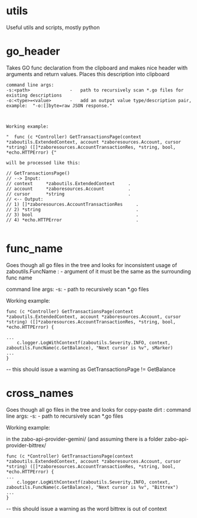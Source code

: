 # utils
Useful utils and scripts, mostly python



# go_header


Takes GO func declaration from the clipboard and makes nice header with arguments and return values. Places this description into clipboard

```
command line args:
-s:<path>               -   path to recursively scan *.go files for existing descriptions
-o:<type>=<value>       -   add an output value type/description pair, example:  "-o:[]byte=raw JSON response."



Working example:

"  func (c *Controller) GetTransactionsPage(context *zaboutils.ExtendedContext, account *zaboresources.Account, cursor *string) ([]*zaboresources.AccountTransactionRes, *string, bool, *echo.HTTPError) {"

will be processed like this:

// GetTransactionsPage()
// --> Input:
// context     *zaboutils.ExtendedContext     .
// account     *zaboresources.Account         .
// cursor      *string                        .
// <-- Output:
// 1) []*zaboresources.AccountTransactionRes     .
// 2) *string                                    .
// 3) bool                                       .
// 4) *echo.HTTPError                            .


```



# func_name 



Goes though all go files in the tree and looks for inconsistent usage of zaboutils.FuncName : - argument of it must be
the same as the surrounding func name 

command line args:
-s:<path>               -   path to recursively scan *.go files 



Working example:
```
func (c *Controller) GetTransactionsPage(context *zaboutils.ExtendedContext, account *zaboresources.Account, cursor *string) ([]*zaboresources.AccountTransactionRes, *string, bool, *echo.HTTPError) {

...
	c.logger.LogWithContextf(zaboutils.Severity.INFO, context, zaboutils.FuncName(c.GetBalance), "Next cursor is %v", sMarker)
...
}
```

-- this should issue a warning as GetTransactionsPage != GetBalance


# cross_names


Goes though all go files in the tree and looks for copy-paste dirt : 
command line args:
-s:<path>               -   path to recursively scan *.go files 



Working example:

in the zabo-api-provider-gemini/
(and assuming there is a folder zabo-api-provider-bittrex/ 
```
func (c *Controller) GetTransactionsPage(context *zaboutils.ExtendedContext, account *zaboresources.Account, cursor *string) ([]*zaboresources.AccountTransactionRes, *string, bool, *echo.HTTPError) {
...
	c.logger.LogWithContextf(zaboutils.Severity.INFO, context, zaboutils.FuncName(c.GetBalance), "Next cursor is %v", "Bittrex")
...
}
```
-- this should issue a warning as the word bittrex is out of context
